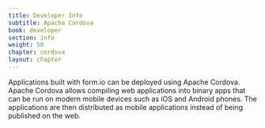 ```yaml
---
title: Developer Info
subtitle: Apache Cordova
book: developer
section: info
weight: 50
chapter: cordova
layout: chapter
---
```

Applications built with form.io can be deployed using Apache Cordova. Apache Cordova allows compiling web applications into binary apps that can be run on modern mobile devices such as iOS and Android phones. The applications are then distributed as mobile applications instead of being published on the web.
